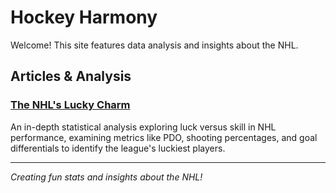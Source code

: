 # Hockey Harmony

Welcome! This site features data analysis and insights about the NHL.

## Articles & Analysis

### [The NHL's Lucky Charm](luck_medium.html)
An in-depth statistical analysis exploring luck versus skill in NHL performance, examining metrics like PDO, shooting percentages, and goal differentials to identify the league's luckiest players.

---

*Creating fun stats and insights about the NHL!*

